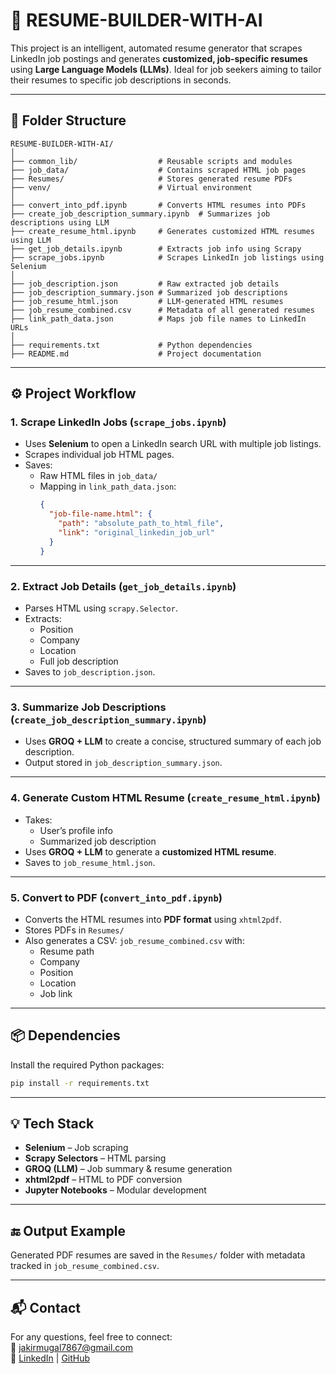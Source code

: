 # 🚀 RESUME-BUILDER-WITH-AI

This project is an intelligent, automated resume generator that scrapes LinkedIn job postings and generates **customized, job-specific resumes** using **Large Language Models (LLMs)**. Ideal for job seekers aiming to tailor their resumes to specific job descriptions in seconds.

---

## 📁 Folder Structure

```
RESUME-BUILDER-WITH-AI/
│
├── common_lib/                  # Reusable scripts and modules
├── job_data/                    # Contains scraped HTML job pages
├── Resumes/                     # Stores generated resume PDFs
├── venv/                        # Virtual environment
│
├── convert_into_pdf.ipynb       # Converts HTML resumes into PDFs
├── create_job_description_summary.ipynb  # Summarizes job descriptions using LLM
├── create_resume_html.ipynb     # Generates customized HTML resumes using LLM
├── get_job_details.ipynb        # Extracts job info using Scrapy
├── scrape_jobs.ipynb            # Scrapes LinkedIn job listings using Selenium
│
├── job_description.json         # Raw extracted job details
├── job_description_summary.json # Summarized job descriptions
├── job_resume_html.json         # LLM-generated HTML resumes
├── job_resume_combined.csv      # Metadata of all generated resumes
├── link_path_data.json          # Maps job file names to LinkedIn URLs
│
├── requirements.txt             # Python dependencies
├── README.md                    # Project documentation
```

---

## ⚙️ Project Workflow

### 1. **Scrape LinkedIn Jobs** (`scrape_jobs.ipynb`)
- Uses **Selenium** to open a LinkedIn search URL with multiple job listings.
- Scrapes individual job HTML pages.
- Saves:
  - Raw HTML files in `job_data/`
  - Mapping in `link_path_data.json`:
    ```json
    {
      "job-file-name.html": {
        "path": "absolute_path_to_html_file",
        "link": "original_linkedin_job_url"
      }
    }
    ```

---

### 2. **Extract Job Details** (`get_job_details.ipynb`)
- Parses HTML using `scrapy.Selector`.
- Extracts:
  - Position
  - Company
  - Location
  - Full job description
- Saves to `job_description.json`.

---

### 3. **Summarize Job Descriptions** (`create_job_description_summary.ipynb`)
- Uses **GROQ + LLM** to create a concise, structured summary of each job description.
- Output stored in `job_description_summary.json`.

---

### 4. **Generate Custom HTML Resume** (`create_resume_html.ipynb`)
- Takes:
  - User’s profile info
  - Summarized job description
- Uses **GROQ + LLM** to generate a **customized HTML resume**.
- Saves to `job_resume_html.json`.

---

### 5. **Convert to PDF** (`convert_into_pdf.ipynb`)
- Converts the HTML resumes into **PDF format** using `xhtml2pdf`.
- Stores PDFs in `Resumes/`
- Also generates a CSV: `job_resume_combined.csv` with:
  - Resume path
  - Company
  - Position
  - Location
  - Job link

---

## 📦 Dependencies

Install the required Python packages:

```bash
pip install -r requirements.txt
```

---

## 💡 Tech Stack

- **Selenium** – Job scraping  
- **Scrapy Selectors** – HTML parsing  
- **GROQ (LLM)** – Job summary & resume generation  
- **xhtml2pdf** – HTML to PDF conversion  
- **Jupyter Notebooks** – Modular development

---

## 🔚 Output Example

Generated PDF resumes are saved in the `Resumes/` folder with metadata tracked in `job_resume_combined.csv`.

---

## 📬 Contact

For any questions, feel free to connect:  
📧 jakirmugal7867@gmail.com  
🔗 [LinkedIn](https://linkedin.com/in/thejakirhusain) | [GitHub](https://github.com/JakirM)
